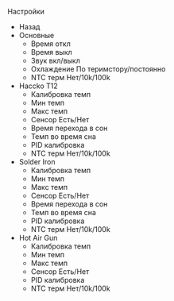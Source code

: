 
Настройки
- Назад
- Основные
    - Время откл
    - Время выкл
    - Звук вкл/выкл
    - Охлаждение По теримстору/постоянно
    - NTC терм Нет/10k/100k
- Haccko T12
    - Калибровка темп
    - Мин темп
    - Макс темп
    - Сенсор Есть/Нет
    - Время перехода в сон
    - Темп во время сна
    - PID калибровка
    - NTC терм Нет/10k/100k
- Solder Iron
    - Калибровка темп
    - Мин темп
    - Макс темп
    - Сенсор Есть/Нет
    - Время перехода в сон
    - Темп во время сна
    - PID калибровка
    - NTC терм Нет/10k/100k
- Hot Air Gun
    - Калибровка темп
    - Мин темп
    - Макс темп
    - Сенсор Есть/Нет
    - PID калибровка
    - NTC терм Нет/10k/100k